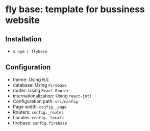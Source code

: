 <!-- @format -->

# fly base: template for bussiness website

## Installation

-   `$ npm i flybase`

## Configuration

-   theme: Using `MUI`
-   database: Using `Firebase`
-   router: Using `React Router`
-   internationalization: Using `react-intl`
-   Configuration path: `src/config`
-   Page width: `config._page`
-   Routers: `config._routes`
-   Locales: `config._locale`
-   firebase: `config.firebase`

##
